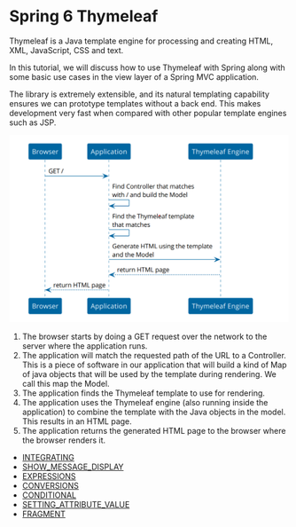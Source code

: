 # Spring 6 Thymeleaf

Thymeleaf is a Java template engine for processing and creating HTML, XML, JavaScript, CSS and text.

In this tutorial, we will discuss how to use Thymeleaf with Spring along with some basic use cases in the view layer of
a Spring MVC application.

The library is extremely extensible, and its natural templating capability ensures we can prototype templates without a
back end. This makes development very fast when compared with other popular template engines such as JSP.

![img](static/img.png)

1. The browser starts by doing a GET request over the network to the server where the application
   runs.
2. The application will match the requested path of the URL to a Controller. This is a piece of
   software in our application that will build a kind of Map of java objects that will be used by the
   template during rendering. We call this map the Model.
3. The application finds the Thymeleaf template to use for rendering.
4. The application uses the Thymeleaf engine (also running inside the application) to combine the
   template with the Java objects in the model. This results in an HTML page.
5. The application returns the generated HTML page to the browser where the browser renders it.


- [INTEGRATING](INTEGRATING.md)
- [SHOW_MESSAGE_DISPLAY](SHOW_MESSAGE_DISPLAY.md)
- [EXPRESSIONS](EXPRESSIONS.md)
- [CONVERSIONS](CONVERSIONS.md)
- [CONDITIONAL](CONDITIONAL.md)
- [SETTING_ATTRIBUTE_VALUE](SETTING_ATTRIBUTE_VALUE.md)
- [FRAGMENT](FRAGMENT.md)
